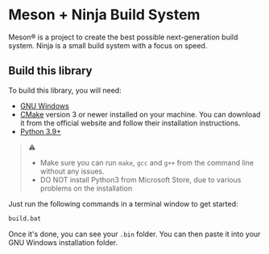 # Meson + Ninja Build System

Meson® is a project to create the best possible next-generation build system.
Ninja is a small build system with a focus on speed.

## Build this library

To build this library, you will need:

* [GNU Windows](https://github.com/tfslabs/gnu-windows)
* [CMake](https://www.cmake.org/) version 3 or newer installed on your machine. You can download it from the official website and follow their installation instructions.
* [Python 3.9+](https://python.org)

> :warning:
>
> * Make sure you can run `make`, `gcc`  and `g++` from the command line without any issues.
> * DO NOT install Python3 from Microsoft Store, due to various problems on the installation

Just run the  following commands in a terminal window to get started:

```cmd
build.bat
```

Once it's done, you can see your `.bin` folder. You can then paste it into your GNU Windows installation folder.
